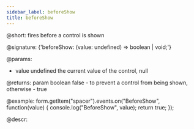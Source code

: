 ```yaml
---
sidebar_label: beforeShow
title: beforeShow
---          
```


@short: fires before a control is shown
 
@signature: {'beforeShow: (value: undefined) => boolean | void;'}

@params:
- value     undefined     the current value of the control, null

@returns:
param   boolean     false - to prevent a control from being shown, otherwise - true

@example:
form.getItem("spacer").events.on("BeforeShow", function(value) {
    console.log("BeforeShow", value);
    return true;
});


@descr:
